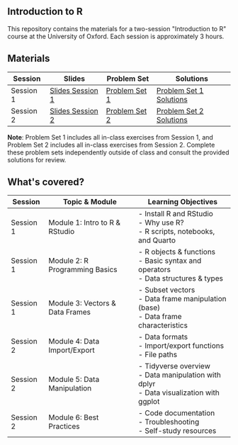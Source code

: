 ## Introduction to R

This repository contains the materials for a two-session "Introduction to R" course at the University of Oxford. Each session is approximately 3 hours.

## Materials

| Session  | Slides                        | Problem Set                      | Solutions                            |
|----------|-------------------------------|----------------------------------|--------------------------------------|
| Session 1| [Slides Session 1](https://github.com/caseybreen/intro_r/blob/main/slides/session1_slides.pdf) | [Problem Set 1](https://github.com/caseybreen/intro_r/blob/main/problem_sets/problem_set1.pdf) | [Problem Set 1 Solutions](https://github.com/caseybreen/intro_r/blob/main/problem_sets/problem_set1_solutions.pdf) |
| Session 2| [Slides Session 2](https://github.com/caseybreen/intro_r/blob/main/slides/session2_slides.pdf) | [Problem Set 2](https://github.com/caseybreen/intro_r/blob/main/problem_sets/problem_set2.pdf) | [Problem Set 2 Solutions](https://github.com/caseybreen/intro_r/blob/main/problem_sets/problem_set2_solutions.pdf) |

**Note**: Problem Set 1 includes all in-class exercises from Session 1, and Problem Set 2 includes all in-class exercises from Session 2. Complete these problem sets independently outside of class and consult the provided solutions for review.

## What's covered? 

| Session  | Topic & Module                        | Learning Objectives    |
|----------|--------------------------------|------------------------------|
| Session 1| Module 1: Intro to R & RStudio        | - Install R and RStudio <br> - Why use R? <br> - R scripts, notebooks, and Quarto        |
| Session 1| Module 2: R Programming Basics        | - R objects & functions <br> - Basic syntax and operators <br> - Data structures & types  |
| Session 1| Module 3: Vectors & Data Frames       | - Subset vectors <br> - Data frame manipulation (base) <br> - Data frame characteristics|
| Session 2| Module 4: Data Import/Export          | - Data formats <br> - Import/export functions <br> - File paths  |
| Session 2| Module 5: Data Manipulation           | - Tidyverse overview <br> - Data manipulation with dplyr <br> - Data visualization with ggplot  |
| Session 2| Module 6: Best Practices              | - Code documentation <br> - Troubleshooting <br> - Self-study resources  |

